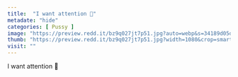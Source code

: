 ```yaml
---
title:  "I want attention 🥰"
metadate: "hide"
categories: [ Pussy ]
image: "https://preview.redd.it/bz9q027jt7p51.jpg?auto=webp&s=34189d05dc8bd5a447cb1457285c503bf87e96e2"
thumb: "https://preview.redd.it/bz9q027jt7p51.jpg?width=1080&crop=smart&auto=webp&s=a44c0a88bdea169b91d767374a88efc360354999"
visit: ""
---
```

I want attention 🥰
